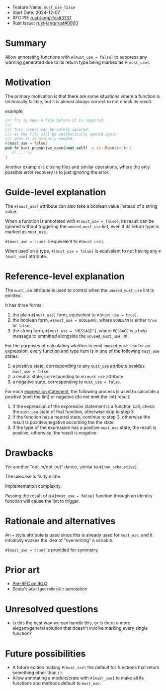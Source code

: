 - Feature Name: `must_use_false`
- Start Date: 2024-12-07
- RFC PR: [rust-lang/rfcs#3737](https://github.com/rust-lang/rfcs/pull/3737)
- Rust Issue: [rust-lang/rust#0000](https://github.com/rust-lang/rust/issues/0000)

# Summary
[summary]: #summary

Allow annotating functions with `#[must_use = false]` to suppress any warning generated due to its return type being marked as `#[must_use]`.

# Motivation
[motivation]: #motivation

The primary motivation is that there are some situations where a function is technically fallible, but it is almost always correct to not check its result.

example:
```rust
/// Try to open a file before it is required.
///
/// This result can be safely ignored,
/// as the file will be automatically opened again
/// when it is actually needed.
#[must_use = false]
pub fn hint_premptive_open(&mut self) -> io::Result<()> {
   /* ... */
}
```

Another example is closing files and similar operations, where the only possible error recovery is to just ignoring the error.

# Guide-level explanation
[guide-level-explanation]: #guide-level-explanation

The `#[must_use]` attribute can also take a boolean value instead of a string value.

When a function is annotated with `#[must_use = false]`, its result can be ignored without triggering the `unused_must_use` lint, even if its return type is marked as `must_use`.

`#[must_use = true]` is equivelent to `#[must_use]`.

When used on a type, `#[must_use = false]` is equivelent to not having any `#[must_use]` attribute.

# Reference-level explanation
[reference-level-explanation]: #reference-level-explanation

The `must_use` attribute is used to control when the `unused_must_use` lint is emitted.

It has three forms:
1. the plain `#[must_use]` form, equivelent to `#[must_use = true]`.
2. the boolean form, `#[must_use = BOOLEAN]`, where `BOOLEAN` is either `true` or `false`.
3. the string form, `#[must_use = "MESSAGE"]`, where `MESSAGE` is a help message to emmitted alongside the `unused_must_use` lint.

For the purposes of calculating whether to emit `unused_must_use` for an expression, every function and type item is in one of the following `must_use` states:
1. a positive state, corresponding to any `must_use` attribute besides `must_use = false`.
2. a neutral state, corresponding to no `must_use` attribute
3. a negative state, corresponding to `must_use = false`.

For each
[expression statement](https://doc.rust-lang.org/reference/statements.html#expression-statements),
the following process is used to calculate a positive (emit the lint) or negative (do not emit the lint) result:
1. if the expression of the expression statement is a function call, check the `must_use` state of that function, otherwise skip to step 3
2. if the function has a neutral state, continue to step 3, otherwise the result is positive/negative according the the state
3. if the type of the expression has a positive `must_use` state, the result is positive, otherwise, the result is negative.


# Drawbacks
[drawbacks]: #drawbacks

Yet another "opt-in/opt-out" dance, similar to `#[non_exhaustive]`.

The usecase is fairly niche.

Implementation complexity.

Passing the result of a `#[must_use = false]` function through an identity function will cause the lint to trigger.

# Rationale and alternatives
[rationale-and-alternatives]: #rationale-and-alternatives

An `=` style attribute is used since this is already used for `must_use`, and it intuativly evokes the idea of "overwriting" a variable.

`#[must_use = true]` is provided for symmetry.

# Prior art
[prior-art]: #prior-art

* [Pre-RFC on IRLO](https://internals.rust-lang.org/t/pre-rfc-must-use-false/21861)
* Scala's `@CanIgnoreResult` annotation

# Unresolved questions
[unresolved-questions]: #unresolved-questions

- Is this the best way we can handle this, or is there a more elegant/general solution that doesn't involve marking every single function?

# Future possibilities
[future-possibilities]: #future-possibilities

* A future edition making `#[must_use]` the default for functions that return something other than `()`.
* Allow annotating a module/crate with `#[must_use]` to make all its functions and methods default to `must_use`.

